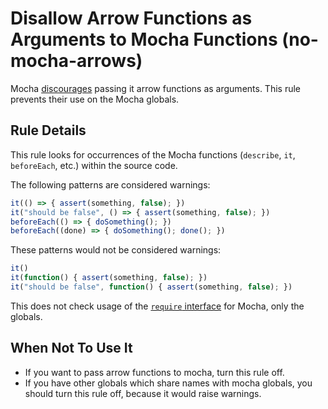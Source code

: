 # Disallow Arrow Functions as Arguments to Mocha Functions (no-mocha-arrows)

Mocha [discourages](http://mochajs.org/#arrow-functions) passing it arrow functions as arguments. This rule prevents their use on the Mocha globals.

## Rule Details

This rule looks for occurrences of the Mocha functions (`describe`, `it`, `beforeEach`, etc.) within the source code.

The following patterns are considered warnings:

```js
it(() => { assert(something, false); })
it("should be false", () => { assert(something, false); })
beforeEach(() => { doSomething(); })
beforeEach((done) => { doSomething(); done(); })
```

These patterns would not be considered warnings:

```js
it()
it(function() { assert(something, false); })
it("should be false", function() { assert(something, false); })
```

This does not check usage of the [`require` interface](http://mochajs.org/#require) for Mocha, only the globals.

## When Not To Use It

* If you want to pass arrow functions to mocha, turn this rule off.
* If you have other globals which share names with mocha globals, you should turn this rule off, because it would raise warnings.
